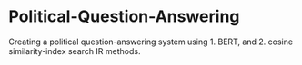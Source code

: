 # Political-Question-Answering
Creating a political question-answering system using 1. BERT, and 2. cosine similarity-index search IR methods.

